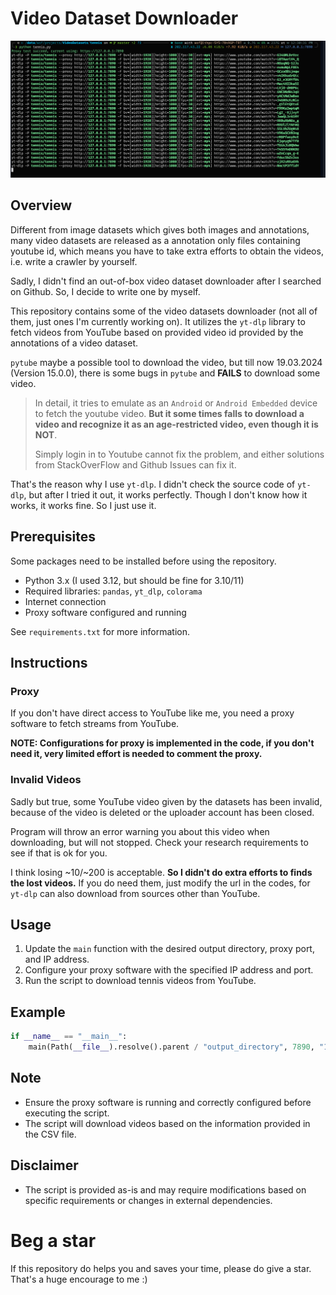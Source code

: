 # Video Dataset Downloader
![alt text](./assets/image.png)

## Overview
Different from image datasets which gives both images and annotations, many video datasets are released as a annotation only files containing youtube id, which means you have to take extra efforts to obtain the videos, i.e. write a crawler by yourself.

Sadly, I didn't find an out-of-box video dataset downloader after I searched on Github. So, I decide to write one by myself.

This repository contains some of the video datasets downloader (not all of them, just ones I'm currently working on). It utilizes the `yt-dlp` library to fetch videos from YouTube based on provided video id provided by the annotations of a video dataset.

`pytube` maybe a possible tool to download the video, but till now 19.03.2024 (Version 15.0.0), there is some bugs in `pytube` and **FAILS** to download some video.

>In detail, it tries to emulate as an `Android` or `Android Embedded` device to fetch the youtube video. **But it some times falls to download a video and recognize it as an age-restricted video, even though it is NOT**. 
>
>Simply login in to Youtube cannot fix the problem, and either solutions from StackOverFlow and Github Issues can fix it.

That's the reason why I use `yt-dlp`. I didn't check the source code of `yt-dlp`, but after I tried it out, it works perfectly. Though I don't know how it works, it works fine. So I just use it.



## Prerequisites

Some packages need to be installed before using the repository.

- Python 3.x (I used 3.12, but should be fine for 3.10/11)
- Required libraries: `pandas`, `yt_dlp`, `colorama`
- Internet connection
- Proxy software configured and running

See `requirements.txt` for more information.

## Instructions

### Proxy

If you don't have direct access to YouTube like me, you need a proxy software to fetch streams from YouTube. 

**NOTE: Configurations for proxy is implemented in the code, if you don't need it, very limited effort is needed to comment the proxy.**

### Invalid Videos

Sadly but true, some YouTube video given by the datasets has been invalid, because of the video is deleted or the uploader account has been closed.

Program will throw an error warning you about this video when downloading, but will not stopped. Check your research requirements to see if that is ok for you. 

I think losing ~10/~200 is acceptable. **So I didn't do extra efforts to finds the lost videos.** If you do need them, just modify the url in the codes, for `yt-dlp` can also download from sources other than YouTube.



## Usage
1. Update the `main` function with the desired output directory, proxy port, and IP address.
2. Configure your proxy software with the specified IP address and port.
3. Run the script to download tennis videos from YouTube.

## Example
```python
if __name__ == "__main__":
    main(Path(__file__).resolve().parent / "output_directory", 7890, "127.0.0.1")
```

## Note
- Ensure the proxy software is running and correctly configured before executing the script.
- The script will download videos based on the information provided in the CSV file.

## Disclaimer
- The script is provided as-is and may require modifications based on specific requirements or changes in external dependencies.



# Beg a star
If this repository do helps you and saves your time, please do give a star. That's a huge encourage to me :)